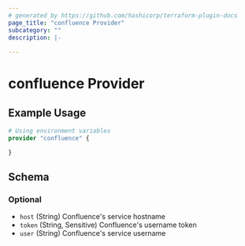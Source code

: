 ```yaml
---
# generated by https://github.com/hashicorp/terraform-plugin-docs
page_title: "confluence Provider"
subcategory: ""
description: |-
  
---
```


# confluence Provider



## Example Usage

```terraform
# Using environment variables
provider "confluence" {

}
```

<!-- schema generated by tfplugindocs -->
## Schema

### Optional

- `host` (String) Confluence's service hostname
- `token` (String, Sensitive) Confluence's username token
- `user` (String) Confluence's service username
